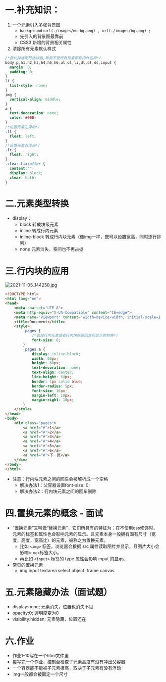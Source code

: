 <a name="ocKMq"></a>
# 一.补充知识：
1. 一个元素引入多张背景图
   - `background:url(./images/mo-bg.png) , url(./images/bg.png) ;`
   - 先引入的背景图最靠前
   - CSS3 新增的背景相关属性
2. 清除所有元素默认样式
```css
/*替代掉通配符选择器,毕竟不是所有元素都有内外边距*/
body,p,h1,h2,h3,h4,h5,h6,ul,ol,li,dl,dt,dd,input {
  margin: 0;
  padding: 0;
}
li {
  list-style: none;
}
img {
  vertical-align: middle;
}
a {
  text-decoration: none;
  color: #000;
}
/*设置元素左浮动*/
.fl {
  float: left;
}
/*设置元素右浮动*/
.fr {
  float: right;
}
.clear-fix:after {
  content:"";
  display: block;
  clear: both;
}
```

<a name="yfAmu"></a>
# 二.元素类型转换

- display：
   - block 转成块级元素
   - inline 转成行内元素
   - inline-block 转成行内块元素（像img一样，既可以设置宽高，同时逐行排列）
   - none 元素消失，空间也不再占据
<a name="eOHyQ"></a>
# 三.行内块的应用
![2021-11-05_144250.jpg](https://cdn.nlark.com/yuque/0/2021/jpeg/22608300/1636094583512-71640df7-a28a-41f3-af13-59a51588507d.jpeg#averageHue=%23f9f9f8&clientId=ucbfa07bc-462d-4&from=ui&id=u31d0191b&originHeight=115&originWidth=1168&originalType=binary&ratio=1&rotation=0&showTitle=false&size=14186&status=done&style=none&taskId=uce45d0a8-d022-492f-a1a1-975b014eab2&title=)
```html
<!DOCTYPE html>
<html lang="en">
<head>
    <meta charset="UTF-8">
    <meta http-equiv="X-UA-Compatible" content="IE=edge">
    <meta name="viewport" content="width=device-width, initial-scale=1.0">
    <title>Document</title>
    <style>
        .pages {
            /*去掉行内元素或者行内块标签回车后显示的空格*/
            font-size: 0;
        }
        .pages a {
            display: inline-block;
            width: 60px;
            height: 60px;
            text-decoration: none;
            text-align: center;
            line-height: 60px;
            border: 1px solid blue;
            border-radius: 5px;
            font-size: 16px;
            margin-left: 10px;
            margin-right: 10px;
        }
    </style>
</head>
<body>
    <div class="pages">
        <a href="#">1</a>
        <a href="#">2</a>
        <a href="#">3</a>
        <a href="#">4</a>
        <a href="#">5</a>
        <a href="#">6</a>
        <a href="#">下一页</a>
    </div>
</body>
</html>
```

- 注意：行内块元素之间的回车会被解析成一个空格
   - 解决办法1：父容器设置font-size: 0;
   - 解决办法2：行内块元素之间的回车删除

<a name="e2pKM"></a>
# 四.置换元素的概念 - 面试

- “置换元素”又叫做“替换元素”，它们所具有的特征为：在不使用css修饰时，元素的标签和属性也会影响元素的显示。且元素本身一般拥有固有尺寸（宽度，高度，宽高比）的元素，被称之为置换元素。
   - 比如 `<img>` 标签，浏览器会根据 src 属性读取图片并显示，且图片大小会影响`<img>`标签大小。
   - 再比如 `<input>` 标签的 type 属性会影响 input 的显示。
- 常见的置换元素
   - img input textarea select object iframe canvas 
<a name="yqRCL"></a>
# 五.元素隐藏办法（面试题）

   - display:none; 元素消失，位置也消失不见
   - opacity:0; 透明度变为0
   - visibility:hidden; 元素隐藏，位置还在
<a name="OtsWA"></a>
# 六.作业

- 作业1-10写在一个html文件里
- 每写完一个作业，控制台检查子元素高度有没有冲出父容器
- 一个容器能不能被子元素撑高，取决于子元素有没有浮动
- img一般都会被固定一个尺寸
